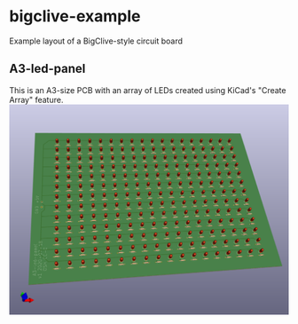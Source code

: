 # bigclive-example
Example layout of a BigClive-style circuit board

## A3-led-panel
This is an A3-size PCB with an array of LEDs created using KiCad's
"Create Array" feature.
![Board Render](A3-led-panel/A3-led-panel-render.png)
